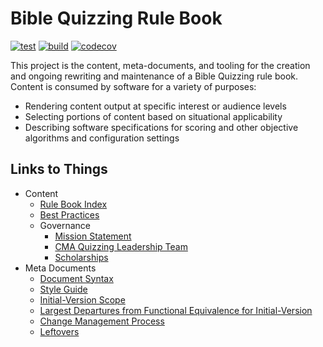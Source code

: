 # Bible Quizzing Rule Book

[![test](https://github.com/gryphonshafer/Quizzing-Rule-Book/workflows/test/badge.svg)](https://github.com/gryphonshafer/Quizzing-Rule-Book/actions?query=workflow%3Atest)
[![build](https://github.com/gryphonshafer/Quizzing-Rule-Book/workflows/build/badge.svg)](https://github.com/gryphonshafer/Quizzing-Rule-Book/actions?query=workflow%3Abuild)
[![codecov](https://codecov.io/gh/gryphonshafer/Quizzing-Rule-Book/graph/badge.svg)](https://codecov.io/gh/gryphonshafer/Quizzing-Rule-Book)

This project is the content, meta-documents, and tooling for the creation and ongoing rewriting and maintenance of a Bible Quizzing rule book. Content is consumed by software for a variety of purposes:

- Rendering content output at specific interest or audience levels
- Selecting portions of content based on situational applicability
- Describing software specifications for scoring and other objective algorithms and configuration settings

## Links to Things

- Content
    - [Rule Book Index](content/rule_book/index.md)
    - [Best Practices](content/best_practices.md)
    - Governance
        - [Mission Statement](content/governance/mission.md)
        - [CMA Quizzing Leadership Team](content/governance/not_bylaws.md)
        - [Scholarships](content/governance/scholarships.md)
- Meta Documents
    - [Document Syntax](meta/syntax.md)
    - [Style Guide](meta/style_guide.md)
    - [Initial-Version Scope](meta/v1_scope.md)
    - [Largest Departures from Functional Equivalence for Initial-Version](meta/largest_fe_departures.md)
    - [Change Management Process](meta/change_management.md)
    - [Leftovers](meta/leftovers.md)

